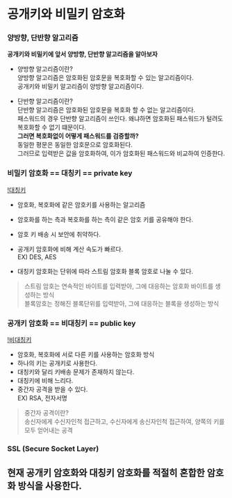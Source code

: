 # 공개키와 비밀키 암호화  

### 양방향, 단반향 알고리즘  

**공개키와 비밀키에 앞서 양방향, 단반향 알고리즘을 알아보자**  

- 양방향 알고리즘이란?  
양방향 알고리즘은 암호화된 암호문을 복호화할 수 있는 알고리즘이다.  
공개키와 비밀키 알고리즘이 양방향 알고리즘이다.  

- 단반향 알고리즘이란?  
단반향 알고리즘은 암호화된 암호문을 복호화 할 수 없는 알고리즘이다.  
패스워드의 경우 단반향 알고리즘이 쓰인다. 왜냐하면 암호화된 패스워드가 털려도 복호화할 수 없기 떄문이다.  
**그러면 복호화없이 어떻게 패스워드를 검증할까?**    
동일한 평문은 동일한 암호문으로 암호화된다.  
그러므로 입력받은 값을 암호화하여, 이가 암호화된 패스워드와 비교하여 인증한다.  

### 비밀키 암호화 == 대칭키 == private key  

[!대칭키](..images/대칭키.PNG)  

- 암호화, 복호화에 같은 암호키를 사용하는 알고리즘  
- 암호화를 하는 측과 복호화를 하는 측이 같은 암호 키를 공유해야 한다.  
- 암호 키 배송 시 보안에 취약하다.  
- 공개키 암호화에 비해 계산 속도가 빠르다.  
EX) DES, AES  

- 대칭키 암호화는 단위에 따라 스트림 암호화 블록 암호로 나눌 수 있다.  
> 스트림 암호는 연속적인 바이트를 입력받아, 그에 대응하는 암호화 바이트를 생성하는 방식  
> 블록암호는 정해진 블록단위를 입력받아, 그에 대응하는 블록을 생성하는 방식  

### 공개키 암호화 == 비대칭키 == public key  

[!비대칭키](..images/공개키.PNG)  

- 암호화, 복호화에 서로 다른 키를 사용하는 암호화 방식  
- 하나의 키는 공개키로 사용한다.  
- 대칭키와 달리 키배송 문제가 존재하지 않는다.  
- 대칭키에 비해 느리다.  
- 중간자 공격을 받을 수 있다.  
EX) RSA, 전자서명  

> 중간자 공격이란?  
> 송신자에게 수신자인척 접근하고, 수신자에게 송신자인척 접근하여, 양쪽의 키를 모두 얻어내는 공격  

### SSL (Secure Socket Layer)  

**현재 공개키 암호화와 대칭키 암호화를 적절히 혼합한 암호화 방식을 사용한다.**  
- 







